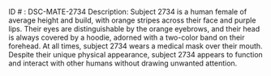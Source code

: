 ID # : DSC-MATE-2734
Description: Subject 2734 is a human female of average height and build, with orange stripes across their face and purple lips. Their eyes are distinguishable by the orange eyebrows, and their head is always covered by a hoodie, adorned with a two-color band on their forehead. At all times, subject 2734 wears a medical mask over their mouth. Despite their unique physical appearance, subject 2734 appears to function and interact with other humans without drawing unwanted attention.